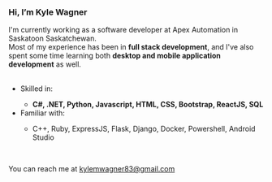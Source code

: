 ### Hi, I’m Kyle Wagner
I'm currently working as a software developer at Apex Automation in Saskatoon Saskatchewan. <br>
Most of my experience has been in **full stack development**, and I've also spent some time learning both **desktop and mobile application development** as well.<br>
<br>


<ul>
  <li>Skilled in:</li>
  <ul>
    <li><strong>C#, .NET, Python, Javascript, HTML, CSS, Bootstrap, ReactJS, SQL</strong></li>
  </ul>
  <li>Familiar with:</li>
  <ul>
    <li>C++, Ruby, ExpressJS, Flask, Django, Docker, Powershell, Android Studio</li>
  </ul>
</ul>
<br>


You can reach me at kylemwagner83@gmail.com
